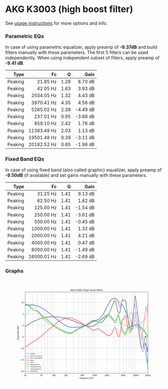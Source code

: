 # AKG K3003 (high boost filter)
See [usage instructions](https://github.com/jaakkopasanen/AutoEq#usage) for more options and info.

### Parametric EQs
In case of using parametric equalizer, apply preamp of **-9.37dB** and build filters manually
with these parameters. The first 5 filters can be used independently.
When using independent subset of filters, apply preamp of **-9.41 dB**.

| Type    | Fc          |    Q | Gain     |
|--------:|------------:|-----:|---------:|
| Peaking | 21.85 Hz    | 1.28 | 8.70 dB  |
| Peaking | 42.05 Hz    | 1.63 | 3.93 dB  |
| Peaking | 2034.05 Hz  | 1.32 | 4.43 dB  |
| Peaking | 3870.41 Hz  | 4.35 | 4.56 dB  |
| Peaking | 5265.02 Hz  | 2.38 | -4.49 dB |
| Peaking | 237.01 Hz   | 0.95 | -3.68 dB |
| Peaking | 859.10 Hz   | 2.42 | 1.76 dB  |
| Peaking | 11363.48 Hz | 2.03 | 1.13 dB  |
| Peaking | 19501.48 Hz | 0.39 | -3.11 dB |
| Peaking | 20182.52 Hz | 0.65 | -1.96 dB |

### Fixed Band EQs
In case of using fixed band (also called graphic) equalizer, apply preamp of **-9.50dB**
(if available) and set gains manually with these parameters.

| Type    | Fc          |    Q | Gain     |
|--------:|------------:|-----:|---------:|
| Peaking | 31.25 Hz    | 1.41 | 9.13 dB  |
| Peaking | 62.50 Hz    | 1.41 | 1.82 dB  |
| Peaking | 125.00 Hz   | 1.41 | -1.54 dB |
| Peaking | 250.00 Hz   | 1.41 | -3.61 dB |
| Peaking | 500.00 Hz   | 1.41 | -0.45 dB |
| Peaking | 1000.00 Hz  | 1.41 | 1.32 dB  |
| Peaking | 2000.00 Hz  | 1.41 | 4.21 dB  |
| Peaking | 4000.00 Hz  | 1.41 | 0.47 dB  |
| Peaking | 8000.00 Hz  | 1.41 | -1.49 dB |
| Peaking | 16000.01 Hz | 1.41 | -2.69 dB |

### Graphs
![](./AKG%20K3003%20(high%20boost%20filter).png)